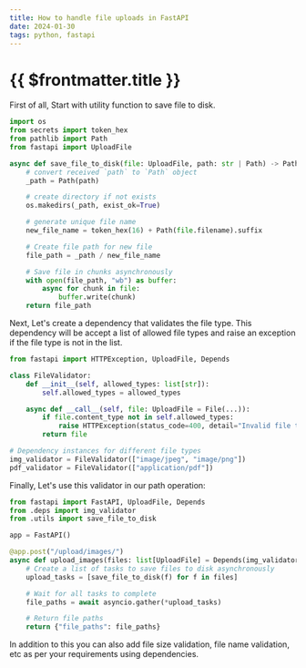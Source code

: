 ```yaml
---
title: How to handle file uploads in FastAPI
date: 2024-01-30
tags: python, fastapi
---
```


# {{ $frontmatter.title }}

First of all, Start with utility function to save file to disk.

```py
import os
from secrets import token_hex
from pathlib import Path
from fastapi import UploadFile

async def save_file_to_disk(file: UploadFile, path: str | Path) -> Path:
    # convert received `path` to `Path` object
    _path = Path(path)

    # create directory if not exists
    os.makedirs(_path, exist_ok=True)

    # generate unique file name
    new_file_name = token_hex(16) + Path(file.filename).suffix

    # Create file path for new file
    file_path = _path / new_file_name

    # Save file in chunks asynchronously
    with open(file_path, "wb") as buffer:
        async for chunk in file:
            buffer.write(chunk)
    return file_path
```

Next, Let's create a dependency that validates the file type. This dependency will be accept a list of allowed file types and raise an exception if the file type is not in the list.

```py
from fastapi import HTTPException, UploadFile, Depends

class FileValidator:
    def __init__(self, allowed_types: list[str]):
        self.allowed_types = allowed_types

    async def __call__(self, file: UploadFile = File(...)):
        if file.content_type not in self.allowed_types:
            raise HTTPException(status_code=400, detail="Invalid file type")
        return file

# Dependency instances for different file types
img_validator = FileValidator(["image/jpeg", "image/png"])
pdf_validator = FileValidator(["application/pdf"])
```

Finally, Let's use this validator in our path operation:

```py
from fastapi import FastAPI, UploadFile, Depends
from .deps import img_validator
from .utils import save_file_to_disk

app = FastAPI()

@app.post("/upload/images/")
async def upload_images(files: list[UploadFile] = Depends(img_validator)):
    # Create a list of tasks to save files to disk asynchronously
    upload_tasks = [save_file_to_disk(f) for f in files]

    # Wait for all tasks to complete
    file_paths = await asyncio.gather(*upload_tasks)

    # Return file paths
    return {"file_paths": file_paths}
```

In addition to this you can also add file size validation, file name validation, etc as per your requirements using dependencies.
